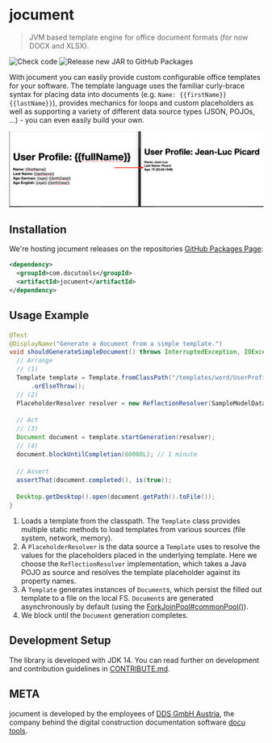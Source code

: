 # jocument
> JVM based template engine for office document formats (for now DOCX and XLSX).

![Check code](https://github.com/DDS-GmbH/jocument/workflows/Check%20code/badge.svg) ![Release new JAR to GitHub Packages](https://github.com/DDS-GmbH/jocument/workflows/Release%20new%20JAR%20to%20GitHub%20Packages/badge.svg)

With jocument you can easily provide custom configurable office templates for your software. The template language uses the familiar curly-brace syntax for placing data into documents (e.g. `Name: {{firstName}} {{lastName}}`), provides mechanics for loops and custom placeholders as well as supporting a variety of different data source types (JSON, POJOs, ...) - you can even easily build your own.

![jocument Example](docs/jocument_example.png)

## Installation

We're hosting jocument releases on the repositories [GitHub Packages Page](https://github.com/DDS-GmbH/jocument/packages/383705/versions):

```xml
<dependency>
  <groupId>com.docutools</groupId>
  <artifactId>jocument</artifactId>
</dependency>
```

## Usage Example

```java
@Test
@DisplayName("Generate a document from a simple template.")
void shouldGenerateSimpleDocument() throws InterruptedException, IOException {
  // Arrange
  // (1)
  Template template = Template.fromClassPath("/templates/word/UserProfileTemplate.docx")
      .orElseThrow();
  // (2)
  PlaceholderResolver resolver = new ReflectionResolver(SampleModelData.PICARD_PERSON);

  // Act
  // (3)
  Document document = template.startGeneration(resolver);
  // (4)
  document.blockUntilCompletion(60000L); // 1 minute

  // Assert
  assertThat(document.completed(), is(true));

  Desktop.getDesktop().open(document.getPath().toFile());
}
```

1. Loads a template from the classpath. The `Template` class provides multiple static methods to load templates from various sources (file system, network, memory).
2. A `PlaceholderResolver` is the data source a `Template` uses to resolve the values for the placeholders placed in the underlying template. Here we choose the `ReflectionResolver` implementation, which takes a Java POJO as source and resolves the template placeholder against its property names.
3. A `Template` generates instances of `Document`s, which persist the filled out template to a file on the local FS. `Document`s are generated asynchronously by default (using the [ForkJoinPool#commonPool()](https://docs.oracle.com/javase/8/docs/api/java/util/concurrent/ForkJoinPool.html#commonPool--)).
4. We block until the `Document` generation completes.

## Development Setup

The library is developed with JDK 14. You can read further on development and contribution guidelines in [CONTRIBUTE.md](CONTRIBUTE.md).

## META

jocument is developed by the employees of [DDS GmbH Austria](https://www.docu-tools.com/en/disclaimer/), the company behind the digital construction documentation software [docu tools](https://www.docu-tools.com/en/disclaimer/).
